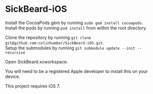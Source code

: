 SickBeard-iOS
=============

Install the CocoaPods gem by running `sudo gem install cocoapods`.  
Install the pods by running `pod install` from within the root directory.

Clone the repository by running `git clone git@github.com:colinhumber/SickBeard-iOS.git`.   
Setup the submodules by running `git submodule update --init --recursive`

Open SickBeard.xcworkspace.

You will need to be a registered Apple developer to install this on your device.

This project requires iOS 7.

